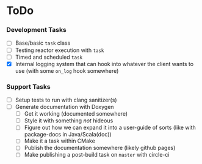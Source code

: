 # ToDo

### Development Tasks

  - [ ] Base/basic `task` class
  - [ ] Testing reactor execution with `task`
  - [ ] Timed and scheduled `task`
  - [x] Internal logging system that can hook into whatever the client wants
      to use (with some `on_log` hook somewhere)

### Support Tasks

  - [ ] Setup tests to run with clang sanitizer(s)
  - [ ] Generate documentation with Doxygen
    - [ ] Get it working (documented somewhere)
    - [ ] Style it with something _not_ hideous
    - [ ] Figure out how we can expand it into a user-guide of sorts (like with package-docs in Java/Scala(doc))
    - [ ] Make it a task within CMake
    - [ ] Publish the documentation somewhere (likely github pages)
    - [ ] Make publishing a post-build task on `master` with circle-ci
